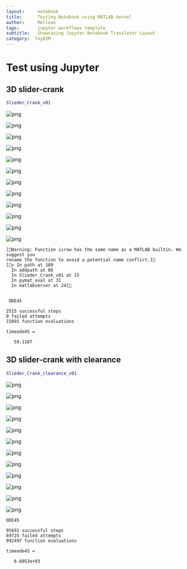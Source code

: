 ```yaml
---
layout:     notebook
title:      Testing Notebook using MATLAB kernel
author:     Mellean
tags: 		jupyter workflows template
subtitle:   Showcasing Jupyter Notebook Translator Layout
category:  ToyDIM
---
```



# Test using Jupyter

##  3D slider-crank


```matlab
Slieder_Crank_v01
```


![png](./img_post_test/output_2_0.png)



![png](https://github.com/MelroLeandro/ToyDIM/img/output_2_1.png)



![png](./img_post_test/output_2_2.png)



![png](./img_post_test/output_2_3.png)



![png](./img_post_test/output_2_4.png)



![png](./img_post_test/output_2_5.png)



![png](./img_post_test/output_2_6.png)



![png](./img_post_test/output_2_7.png)



![png](./img_post_test/output_2_8.png)



![png](./img_post_test/output_2_9.png)



![png](./img_post_test/output_2_10.png)



![png](./img_post_test/output_2_11.png)


    [Warning: Function isrow has the same name as a MATLAB builtin. We suggest you
    rename the function to avoid a potential name conflict.]
    [> In path at 109
      In addpath at 86
      In Slieder_Crank_v01 at 15
      In pymat_eval at 31
      In matlabserver at 24]


     ODE45

    2515 successful steps
    0 failed attempts
    15091 function evaluations

    timeode45 =

       59.1107


## 3D slider-crank with clearance


```matlab
Slieder_Crank_clearance_v01
```


![png](./img_post_test/output_4_0.png)



![png](./img_post_test/output_4_1.png)



![png](./img_post_test/output_4_2.png)



![png](./img_post_test/output_4_3.png)



![png](./img_post_test/output_4_4.png)



![png](./img_post_test/output_4_5.png)



![png](./img_post_test/output_4_6.png)



![png](./img_post_test/output_4_7.png)



![png](./img_post_test/output_4_8.png)



![png](./img_post_test/output_4_9.png)



![png](./img_post_test/output_4_10.png)



![png](./img_post_test/output_4_11.png)


    ODE45

    95691 successful steps
    69725 failed attempts
    992497 function evaluations

    timeode45 =

       6.6053e+03



```matlab

```
